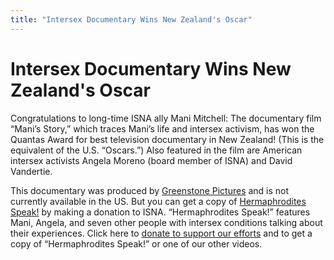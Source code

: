 ```yaml
---
title: "Intersex Documentary Wins New Zealand's Oscar"
---
```


# Intersex Documentary Wins New Zealand's Oscar

Congratulations to long-time ISNA ally Mani Mitchell: The documentary film “Mani’s Story,” which traces Mani’s life and intersex activism, has won the Quantas Award for best television documentary in New Zealand! (This is the equivalent of the U.S. “Oscars.”) Also featured in the film are American intersex activists Angela Moreno (board member of ISNA) and David Vandertie.&nbsp;</p>  
  
  
This documentary was produced by [Greenstone Pictures][1] and is not currently available in the US. But you can get a copy of [Hermaphrodites Speak!][2] by making a donation to ISNA. “Hermaphrodites Speak!” features Mani, Angela, and seven other people with intersex conditions talking about their experiences. Click here to [donate to support our efforts][3] and to get a copy of “Hermaphrodites Speak!” or one of our other videos.

 [1]: http://www.greenstonepictures.com
 [2]: hermaphroditesspeak
 [3]: /donate